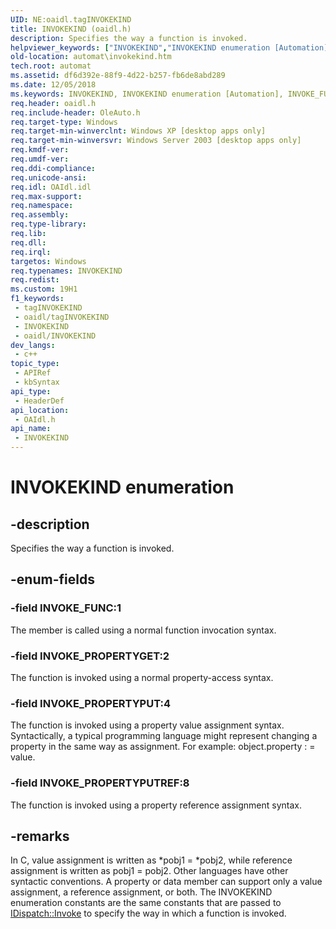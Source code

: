 ```yaml
---
UID: NE:oaidl.tagINVOKEKIND
title: INVOKEKIND (oaidl.h)
description: Specifies the way a function is invoked.
helpviewer_keywords: ["INVOKEKIND","INVOKEKIND enumeration [Automation]","INVOKE_FUNC","INVOKE_PROPERTYGET","INVOKE_PROPERTYPUT","INVOKE_PROPERTYPUTREF","_oa96_INVOKEKIND","automat.invokekind","oaidl/INVOKEKIND","oaidl/INVOKE_FUNC","oaidl/INVOKE_PROPERTYGET","oaidl/INVOKE_PROPERTYPUT","oaidl/INVOKE_PROPERTYPUTREF"]
old-location: automat\invokekind.htm
tech.root: automat
ms.assetid: df6d392e-88f9-4d22-b257-fb6de8abd289
ms.date: 12/05/2018
ms.keywords: INVOKEKIND, INVOKEKIND enumeration [Automation], INVOKE_FUNC, INVOKE_PROPERTYGET, INVOKE_PROPERTYPUT, INVOKE_PROPERTYPUTREF, _oa96_INVOKEKIND, automat.invokekind, oaidl/INVOKEKIND, oaidl/INVOKE_FUNC, oaidl/INVOKE_PROPERTYGET, oaidl/INVOKE_PROPERTYPUT, oaidl/INVOKE_PROPERTYPUTREF
req.header: oaidl.h
req.include-header: OleAuto.h
req.target-type: Windows
req.target-min-winverclnt: Windows XP [desktop apps only]
req.target-min-winversvr: Windows Server 2003 [desktop apps only]
req.kmdf-ver: 
req.umdf-ver: 
req.ddi-compliance: 
req.unicode-ansi: 
req.idl: OAIdl.idl
req.max-support: 
req.namespace: 
req.assembly: 
req.type-library: 
req.lib: 
req.dll: 
req.irql: 
targetos: Windows
req.typenames: INVOKEKIND
req.redist: 
ms.custom: 19H1
f1_keywords:
 - tagINVOKEKIND
 - oaidl/tagINVOKEKIND
 - INVOKEKIND
 - oaidl/INVOKEKIND
dev_langs:
 - c++
topic_type:
 - APIRef
 - kbSyntax
api_type:
 - HeaderDef
api_location:
 - OAIdl.h
api_name:
 - INVOKEKIND
---
```


# INVOKEKIND enumeration


## -description

Specifies the way a function is invoked.

## -enum-fields

### -field INVOKE_FUNC:1

The member is called using a normal function invocation syntax.

### -field INVOKE_PROPERTYGET:2

The function is invoked using a normal property-access syntax.

### -field INVOKE_PROPERTYPUT:4

The function is invoked using a property value assignment syntax. Syntactically, a typical programming language might represent changing a property in the same way as assignment. For example: object.property : = value.

### -field INVOKE_PROPERTYPUTREF:8

The function is invoked using a property reference assignment syntax.

## -remarks

In C, value assignment is written as *pobj1 = *pobj2, while reference assignment is written as pobj1 = pobj2. Other languages have other syntactic conventions. A property or data member can support only a value assignment, a reference assignment, or both. The INVOKEKIND enumeration constants are the same constants that are passed to <a href="/previous-versions/windows/desktop/api/oaidl/nf-oaidl-idispatch-invoke">IDispatch::Invoke</a> to specify the way in which a function is invoked.
